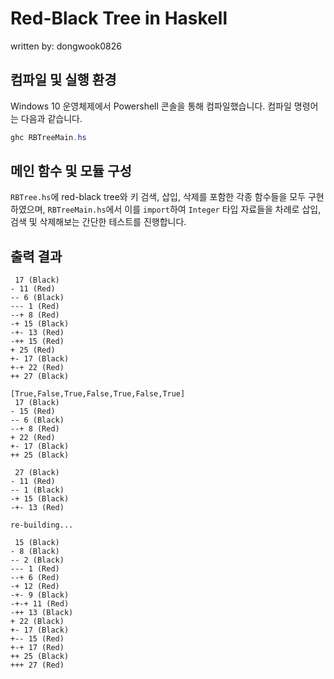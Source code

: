 # Red-Black Tree in Haskell

written by: dongwook0826

## 컴파일 및 실행 환경

Windows 10 운영체제에서 Powershell 콘솔을 통해 컴파일했습니다. 컴파일 명령어는 다음과 같습니다.

```Powershell
ghc RBTreeMain.hs
```

## 메인 함수 및 모듈 구성

`RBTree.hs`에 red-black tree와 키 검색, 삽입, 삭제를 포함한 각종 함수들을 모두 구현하였으며, `RBTreeMain.hs`에서 이를 `import`하여 `Integer` 타입 자료들을 차례로 삽입, 검색 및 삭제해보는 간단한 테스트를 진행합니다.

## 출력 결과

```
 17 (Black)
- 11 (Red)
-- 6 (Black)
--- 1 (Red)
--+ 8 (Red)
-+ 15 (Black)
-+- 13 (Red)
-++ 15 (Red)
+ 25 (Red)
+- 17 (Black)
+-+ 22 (Red)
++ 27 (Black)

[True,False,True,False,True,False,True]
 17 (Black)
- 15 (Red)
-- 6 (Black)
--+ 8 (Red)
+ 22 (Red)
+- 17 (Black)
++ 25 (Black)

 27 (Black)
- 11 (Red)
-- 1 (Black)
-+ 15 (Black)
-+- 13 (Red)

re-building...

 15 (Black)
- 8 (Black)
-- 2 (Black)
--- 1 (Red)
--+ 6 (Red)
-+ 12 (Red)
-+- 9 (Black)
-+-+ 11 (Red)
-++ 13 (Black)
+ 22 (Black)
+- 17 (Black)
+-- 15 (Red)
+-+ 17 (Red)
++ 25 (Black)
+++ 27 (Red)

```